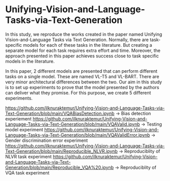 # Unifying-Vision-and-Language-Tasks-via-Text-Generation

In this study, we reproduce the works created in the paper named Unifying Vision-and-Language Tasks via Text Generation. Normally, there are task-specific models for each of these tasks in the literature.  But creating a separate model for each task requires extra effort and time. Moreover, the approach presented in this paper achieves success close to task specific models in the literature.

In this paper, 2 different models are presented that can perform different tasks on a single model. These are named VL-T5 and VL-BART. There are very minor architectural differences between the two. Our aim in this study is to set up experiments to prove that the model presented by the authors can deliver what they promise.
For this purpose, we create 5 different experiments.

https://github.com/ilknuraktemur/Unifying-Vision-and-Language-Tasks-via-Text-Generation/blob/main/VQABiasDetection.ipynb -> Bias detection experiement
https://github.com/ilknuraktemur/Unifying-Vision-and-Language-Tasks-via-Text-Generation/blob/main/VQAValid.ipynb -> Testing model experiment
https://github.com/ilknuraktemur/Unifying-Vision-and-Language-Tasks-via-Text-Generation/blob/main/VQAValidError.ipynb -> Gender discrimination error experiment
https://github.com/ilknuraktemur/Unifying-Vision-and-Language-Tasks-via-Text-Generation/blob/main/Reproducible_NLVR.ipynb -> Reproduciblity of NLVR task experiment
https://github.com/ilknuraktemur/Unifying-Vision-and-Language-Tasks-via-Text-Generation/blob/main/Reproducible_VQA%20.ipynb -> Reproduciblity of VQA task experiment






